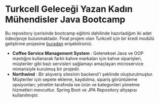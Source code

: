 # Turkcell Geleceği Yazan Kadın Mühendisler Java Bootcamp

Bu repository içerisinde bootcamp eğitimi dahilinde hazırladığım iki adet ödev/proje bulunmaktadır. Final projem olan Turkcell için bir kredi modülü geliştirme projesine [buradan](https://github.com/alarahergun/Turkcell-Kredi-Modulu) erişebilirsiniz. 

- **Coffee Service Management System** : Geleneksel Java ve OOP mantığını kullanarak farklı kahve markaları için kahve siparişleri, müşteriler gibi bazı servisleri sağlamayı amaçlayan microservice mimarisiyle kurulmuş bir projedir. 
- **Northwind** : Bir alışveriş sitesinin backend'i şeklinde oluşturulmuştur. Müşteriler için sepete ekleme, kaydolma, sipariş görüntüleme opsiyonları; yönetim tarafında ise ürün ve kategorileri yönetme hizmetleri mevcuttur. Spring Boot ve JPA Repository altyapısı kullanılmıştır. 

 
